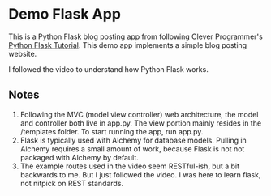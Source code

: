 # Demo Flask App

This is a Python Flask blog posting app from following Clever Programmer's [Python Flask Tutorial](https://www.youtube.com/watch?v=3mwFC4SHY-Y). This demo app implements a simple blog posting website.

I followed the video to understand how Python Flask works.

## Notes

1. Following the MVC (model view controller) web architecture, the model and controller both live in app.py. The view portion mainly resides in the /templates folder. To start running the app, run app.py.
2. Flask is typically used with Alchemy for database models. Pulling in Alchemy requires a small amount of work, because Flask is not not packaged with Alchemy by default.
3. The example routes used in the video seem RESTful-ish, but a bit backwards to me. But I just followed the video. I was here to learn flask, not nitpick on REST standards.